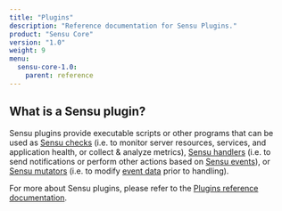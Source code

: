 ```yaml
---
title: "Plugins"
description: "Reference documentation for Sensu Plugins."
product: "Sensu Core"
version: "1.0"
weight: 9
menu:
  sensu-core-1.0:
    parent: reference
---
```


## What is a Sensu plugin?

Sensu plugins provide executable scripts or other programs that can be used as
[Sensu checks][1] (i.e. to monitor server resources, services, and application
health, or collect & analyze metrics), [Sensu handlers][2] (i.e. to send
notifications or perform other actions based on [Sensu events][3]), or [Sensu
mutators][3] (i.e. to modify [event data][4] prior to handling).

For more about Sensu plugins, please refer to the [Plugins reference documentation][5].

[1]:  ../checks
[2]:  ../handlers
[3]:  ../events#event-data
[4]:  ../mutators
[5]:  ../../../../plugins/2.3/reference
